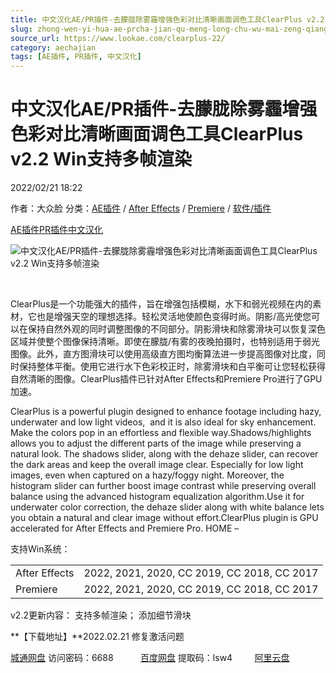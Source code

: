 ```yaml
---
title: 中文汉化AE/PR插件-去朦胧除雾霾增强色彩对比清晰画面调色工具ClearPlus v2.2 Win支持多帧渲染
slug: zhong-wen-yi-hua-ae-prcha-jian-qu-meng-long-chu-wu-mai-zeng-qiang-se-cai-dui-bi-qing-xi-hua-mian-diao-se-gong-ju-clearplus-v2-2-winzhi-chi-duo-zheng-xuan-ran
source_url: https://www.lookae.com/clearplus-22/
category: aechajian
tags: [AE插件, PR插件, 中文汉化]
---
```

# 中文汉化AE/PR插件-去朦胧除雾霾增强色彩对比清晰画面调色工具ClearPlus v2.2 Win支持多帧渲染

2022/02/21 18:22

作者：大众脸
分类：[AE插件](https://www.lookae.com/after-effects/aechajian/) / [After Effects](https://www.lookae.com/after-effects/) / [Premiere](https://www.lookae.com/qitarjcj/premierezy/) / [软件/插件](https://www.lookae.com/qitarjcj/)

[AE插件](https://www.lookae.com/tag/ae%e6%8f%92%e4%bb%b6/)[PR插件](https://www.lookae.com/tag/pr%e6%8f%92%e4%bb%b6/)[中文汉化](https://www.lookae.com/tag/%e4%b8%ad%e6%96%87%e6%b1%89%e5%8c%96/)

![中文汉化AE/PR插件-去朦胧除雾霾增强色彩对比清晰画面调色工具ClearPlus v2.2 Win支持多帧渲染](https://www.lookae.com/wp-content/uploads/2020/11/ClearPlus-.jpg "中文汉化AE/PR插件-去朦胧除雾霾增强色彩对比清晰画面调色工具ClearPlus v2.2 Win支持多帧渲染-LookAE.com")

[﻿﻿﻿](https://cloud.video.taobao.com//play/u/705956171/p/1/e/6/t/1/287226326694.mp4)

ClearPlus是一个功能强大的插件，旨在增强包括模糊，水下和弱光视频在内的素材，它也是增强天空的理想选择。轻松灵活地使颜色变得时尚。阴影/高光使您可以在保持自然外观的同时调整图像的不同部分。阴影滑块和除雾滑块可以恢复深色区域并使整个图像保持清晰。即使在朦胧/有雾的夜晚拍摄时，也特别适用于弱光图像。此外，直方图滑块可以使用高级直方图均衡算法进一步提高图像对比度，同时保持整体平衡。使用它进行水下色彩校正时，除雾滑块和白平衡可让您轻松获得自然清晰的图像。ClearPlus插件已针对After Effects和Premiere Pro进行了GPU加速。

ClearPlus is a powerful plugin designed to enhance footage including hazy, underwater and low light videos,  and it is also ideal for sky enhancement. Make the colors pop in an effortless and flexible way.Shadows/highlights allows you to adjust the different parts of the image while preserving a natural look. The shadows slider, along with the dehaze slider, can recover the dark areas and keep the overall image clear. Especially for low light images, even when captured on a hazy/foggy night. Moreover, the histogram slider can further boost image contrast while preserving overall balance using the advanced histogram equalization algorithm.Use it for underwater color correction, the dehaze slider along with white balance lets you obtain a natural and clear image without effort.ClearPlus plugin is GPU accelerated for After Effects and Premiere Pro. HOME –

支持Win系统：

|  |  |
| --- | --- |
| After Effects | 2022, 2021, 2020, CC 2019, CC 2018, CC 2017 |
| Premiere | 2022, 2021, 2020, CC 2019, CC 2018, CC 2017 |

v2.2更新内容： 支持多帧渲染； 添加细节滑块

**【下载地址】**2022.02.21 修复激活问题

[城通网盘](https://url70.ctfile.com/f/2827370-545988294-833d6a) 访问密码：6688           [百度网盘](https://pan.baidu.com/s/1aq_K4JIK0HF9eyvq9EShqQ?pwd=lsw4) 提取码：lsw4         [阿里云盘](https://www.aliyundrive.com/s/baDxWgaZpYz)
